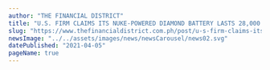 ```yaml
---
author: "THE FINANCIAL DISTRICT"
title: "U.S. FIRM CLAIMS ITS NUKE-POWERED DIAMOND BATTERY LASTS 28,000 YEARS"
slug: "https://www.thefinancialdistrict.com.ph/post/u-s-firm-claims-its-nuke-powered-diamond-battery-lasts-28-000-years"
newsImage: "../../assets/images/news/newsCarousel/news02.svg"
datePublished: "2021-04-05"
pageName: true
---
```

